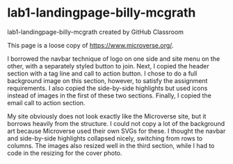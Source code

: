 # lab1-landingpage-billy-mcgrath
lab1-landingpage-billy-mcgrath created by GitHub Classroom

This page is a loose copy of https://www.microverse.org/.

I borrowed the navbar technique of logo on one side and site menu on the other, with a separately styled button to join.
Next, I copied the header section with a tag line and call to action button. I chose to do a full background image on this section, however, to satisfy the assignment requirements.
I also copied the side-by-side highlights but used icons instead of images in the first of these two sections.
Finally, I copied the email call to action section.

My site obviously does not look exactly like the Microverse site, but it borrows heavily from the structure.
I could not copy a lot of the background art because Microverse used their own SVGs for these.
I thought the navbar and side-by-side highlights collapsed nicely, switching from rows to columns.
The images also resized well in the third section, while I had to code in the resizing for the cover photo.
